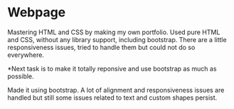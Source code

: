 # Webpage
Mastering HTML and CSS by making my own portfolio. Used pure HTML and CSS, without any library support, including bootstrap. There are a little responsiveness issues, tried to handle them but could not do so everywhere.

*Next task is to make it totally reponsive and use bootstrap as much as possible.

Made it using bootstrap. A lot of alignment and responsiveness issues are handled but still some issues related to text and custom shapes persist.
